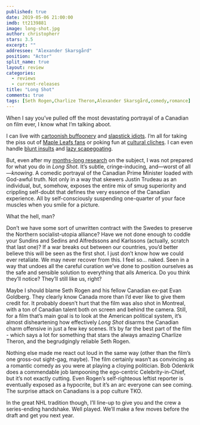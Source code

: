 ```yaml
---
published: true
date: 2019-05-06 21:00:00
imdb: tt2139881
image: long-shot.jpg
author: christopherr
stars: 3.5
excerpt: ""
addressee: "Alexander Skarsgård"
position: "Actor"
split_name: true
layout: review
categories: 
  - reviews
  - current-releases
title: "Long Shot"
comments: true
tags: [Seth Rogen,Charlize Theron,Alexander Skarsgård,comedy,romance]
---
```

When I say you’ve pulled off the most devastating portrayal of a Canadian on film ever, I know what I’m talking aboot.

I can live with [cartoonish buffoonery](https://www.youtube.com/watch?v=1iDnJOq_5yo&feature=youtu.be&t=9m50s) and [slapstick idiots](https://www.youtube.com/watch?v=1iDnJOq_5yo&feature=youtu.be&t=2m31s). I’m all for taking the piss out of [Maple Leafs fans](https://www.youtube.com/watch?v=1iDnJOq_5yo&feature=youtu.be&t=2m) or poking fun at [cultural cliches](https://www.youtube.com/watch?v=1iDnJOq_5yo&feature=youtu.be&t=1m36s). I can even handle [blunt insults](https://www.youtube.com/watch?v=1iDnJOq_5yo&feature=youtu.be&t=5m23s) and [lazy scapegoating](https://www.youtube.com/watch?v=1iDnJOq_5yo&feature=youtu.be&t=10m18s).

But, even after my [months-long research](http://www.dearcastandcrew.com/content/2017/6/30/the-great-canadian-supercut.html) on the subject, I was not prepared for what you do in _Long Shot_. It’s subtle, cringe-inducing, and—worst of all—_knowing_. A comedic portrayal of the Canadian Prime Minister loaded with God-awful truth. Not only in a way that skewers Justin Trudeau as an individual, but, somehow, exposes the entire mix of smug superiority and crippling self-doubt that defines the very essence of the Canadian experience. All by self-consciously suspending one-quarter of your face muscles when you smile for a picture. 

What the hell, man? 

Don’t we have some sort of unwritten contract with the Swedes to preserve the Northern socialist-utopia alliance? Have we not done enough to coddle your Sundins and Sedins and Alfredssons and Karlssons (actually, scratch that last one)? If a war breaks out between our countries, you’d better believe this will be seen as the first shot. I just don’t know how we could ever retaliate. We may never recover from this. I feel so… naked. Seen in a way that undoes all the careful curation we’ve done to position ourselves as the safe and sensible solution to everything that ails America. Do you think they’ll notice? They’ll still like us, right? 

Maybe I should blame Seth Rogen and his fellow Canadian ex-pat Evan Goldberg. They clearly know Canada more than I’d ever like to give them credit for. It probably doesn’t hurt that the film was also shot in Montreal, with a ton of Canadian talent both on screen and behind the camera. Still, for a film that’s main goal is to look at the American political system, it’s almost disheartening how effectively _Long Shot_ disarms the Canadian charm offensive in just a few key scenes. It’s by far the best part of the film - which says a lot for something that stars the always amazing Charlize Theron, and the begrudgingly reliable Seth Rogen. 

Nothing else made me react out loud in the same way (other than the film’s one gross-out sight-gag, maybe). The film certainly wasn’t as convincing as a romantic comedy as you were at playing a cloying politician. Bob Odenkrik does a commendable job lampooning the ego-centric Celebrity-in-Chief, but it’s not exactly cutting. Even Rogen’s self-righteous leftist reporter is eventually exposed as a hypocrite, but it’s an arc everyone can see coming. The surprise attack on Canadians is a pop culture TKO. 

In the great NHL tradition though, I’ll line-up to give you and the crew a series-ending handshake. Well played. We’ll make a few moves before the draft and get you next year. 